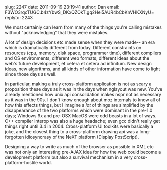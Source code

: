 slug:    2247
date:    2011-09-19 23:19:41
author:  Dan
email:   F3WO3rqcTUGC.b4zYbwS_DKxQZOkT.gq2Hei5AUR4bCbKnVHKXNyU=
replyto: 2243

We most certainly can learn from many of the things you're calling
mistakes without "acknowledging" that they were mistakes.

A lot of design decisions etc made sense when they were made-- an era
which is dramatically different from today. Different constraints on
resources (cpu, memory, disk space, programmer time), different
compilers and OS environments, different web formats, different ideas
about the web's future development, et cetera et cetera ad
infinitum. New design ideas, new algorithms, and all kinds of other
information have come to light since those days as well.

In particular, making a truly cross-platform application is not as
scary a proposition these days as it was in the days when nglayout was
new. You've already mentioned how unix api consolidation makes nspr
not as necessary as it was in the 90s. I don't know enough about moz
internals to know all of how this effects things, but I imagine a
*lot* of things are simplified by the disappearance of the two
platforms which were dominant in the pre-1.0 days; Windows 9x and
pre-OSX MacOS were odd beasts in a lot of ways.  C++ compiler interop
was also a huge headache; even gcc didn't really get things right
until 3.4 in 2004. Cross-platform UI toolkits were basically a joke,
and the closest thing to a cross-platform drawing api was a
long-forgotten idiosyncrasy of the NeXT platform (Display PostScript).

Designing a way to write as much of the browser as possible in XML etc
was not only an interesting pre-AJAX idea for how the web could become
a development platform but also a survival mechanism in a very
cross-platform-hostile world.
